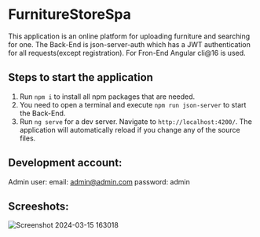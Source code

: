 # FurnitureStoreSpa
This application is an online platform for uploading furniture and searching for one.
The Back-End is json-server-auth which has a JWT authentication for all requests(except registration).
For Fron-End Angular cli@16 is used.

## Steps to start the application
1. Run `npm i` to install all npm packages that are needed.
2. You need to open a terminal and execute `npm run json-server` to start the Back-End.
3. Run `ng serve` for a dev server. Navigate to `http://localhost:4200/`. The application will automatically reload if you change any of the source files.

## Development account:
  Admin user:
  email: admin@admin.com
  password: admin

## Screeshots:
![Screenshot 2024-03-15 163018](https://github.com/velk20/furniture-store-spa/assets/48069264/4322f9bd-71b9-4a95-88a0-4088e5bbb82f)
